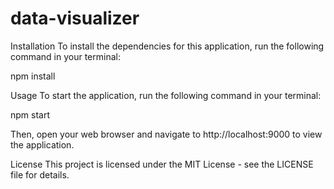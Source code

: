# data-visualizer
Installation
To install the dependencies for this application, run the following command in your terminal:

npm install

Usage
To start the application, run the following command in your terminal:

npm start

Then, open your web browser and navigate to http://localhost:9000 to view the application.

License
This project is licensed under the MIT License - see the LICENSE file for details.
